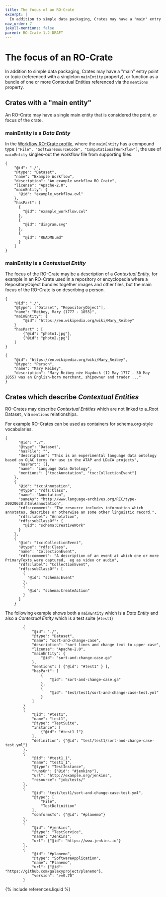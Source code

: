 ```yaml
---
title: The focus of an RO-Crate
excerpt: |
  In addition to simple data packaging, Crates may have a "main" entry point or topic (referenced with a singleton `mainEntity` property), or function as a bundle of one or more Contextual Entities referenced via the `mentions` property.
nav_order: 7
jekyll-mentions: false
parent: RO-Crate 1.2-DRAFT
---
```

<!--
   Copyright 2019-2020 University of Technology Sydney
   Copyright 2019-2020 The University of Manchester UK 
   Copyright 2019-2022 RO-Crate contributors <https://github.com/ResearchObject/ro-crate/graphs/contributors>

   Licensed under the Apache License, Version 2.0 (the "License");
   you may not use this file except in compliance with the License.
   You may obtain a copy of the License at

       http://www.apache.org/licenses/LICENSE-2.0

   Unless required by applicable law or agreed to in writing, software
   distributed under the License is distributed on an "AS IS" BASIS,
   WITHOUT WARRANTIES OR CONDITIONS OF ANY KIND, either express or implied.
   See the License for the specific language governing permissions and
   limitations under the License.
-->

# The focus of an RO-Crate
<div id="crate-focus"></div>

In addition to simple data packaging, Crates may have a "main" entry point or topic (referenced with a singleton `mainEntity` property), or function as a bundle of one or more Contextual Entities referenced via the `mentions` property.

## Crates with a "main entity"

An RO-Crate may have a single main entity that is considered the point, or focus of the crate.

### mainEntity is a _Data Entity_

In the [Workflow RO-Crate profile](https://www.researchobject.org/ro-crate/profiles.html#workflow-ro-crate-profile), where the `mainEntity` has a compound type `["File", "SoftwareSourceCode", "ComputationalWorkflow"]`, the use of `mainEntity` singles-out the workflow file from supporting files.

```
{
    "@id": "./",
    "@type": "Dataset",
    "name": "Example Workflow",
    "description": "An example workflow RO Crate",
    "license": "Apache-2.0",
    "mainEntity": {
      "@id": "example_workflow.cwl"
    },
    "hasPart": [
      {
        "@id": "example_workflow.cwl"
      },
      {
        "@id": "diagram.svg"
      },
      {
        "@id": "README.md"
      }
    ]
}
```

### mainEntity is a _Contextual Entity_

The focus of the RO-Crate may be a description of a _Contextual Entity_, for example in an RO-Crate used in a repository or encyclopedia where a RepositoryObject bundles together images and other files, but the main focus of the RO-Crate is on describing a person.

```
{
    "@id": "./",
    "@type": ["Dataset", "RepositoryObject"],
    "name": "Reibey, Mary (1777 - 1855)",
    "mainEntity": {
        "@id": "https://en.wikipedia.org/wiki/Mary_Reibey"
    }
    "hasPart" : [
        {"@id": "photo1.jpg"},
        {"@id": "photo2.jpg"}
    ]
}

{
    "@id": "https://en.wikipedia.org/wiki/Mary_Reibey",
    "@type": "Person",
    "name": "Mary Reibey",
    "description": "Mary Reibey née Haydock (12 May 1777 – 30 May 1855) was an English-born merchant, shipowner and trader ..."
}
```

## Crates which describe _Contextual Entities_

RO-Crates may describe _Contextual Entities_ which are not linked to a_Root Dataset_ via `mentions` relationships.

For example RO-Crates can be used as containers for schema.org-style vocabularies.

```
{
      "@id": "./",
      "@type": "Dataset",
      "hasFile": "",
      "description": "This is an experimental language data ontology based on OLAC terms for use in the ATAP and LDaCA projects",
      "hasPart": [],
      "name": "Language Data Ontology",
      "mentions": ["txc:Annotation", "txc:CollectionEvent"]
    },
    {
      "@id": "txc:Annotation",
      "@type": "rdfs:Class",
      "name": "Annotation",
      "sameAs": "http://www.language-archives.org/REC/type-20020628.html#annotation",
      "rdfs:comment": "The resource includes information which annotates, describes or otherwise an some other linguistic record.",
      "rdfs:label": "Annotation",
      "rdfs:subClassOf": {
        "@id": "schema:CreativeWork"
      }
    },
    {
      "@id": "txc:CollectionEvent",
      "@type": "rdfs:Class",
      "name": "CollectionEvent",
      "rdfs:comment": "A description of an event at which one or more PrimaryTexts were captured,  eg as video or audio",
      "rdfs:label": "CollectionEvent",
      "rdfs:subClassOf": [
        {
          "@id": "schema:Event"
        },
        {
          "@id": "schema:CreateAction"
        }
      ]
    }
```


The following example shows both a `mainEntity` which is a _Data Entity_ and also a _Contextual Entity_ which is a test suite (`#test1`)

```
        {
            "@id": "./",
            "@type": "Dataset",
            "name": "sort-and-change-case",
            "description": "sort lines and change text to upper case",
            "license": "Apache-2.0",
            "mainEntity": {
                "@id": "sort-and-change-case.ga"
            },
            "mentions": [ {"@id": "#test1" } ],
            "hasPart": [
                {
                    "@id": "sort-and-change-case.ga"
                },
                {
                    "@id": "test/test1/sort-and-change-case-test.yml"
                }
            ]
        }
		{
            "@id": "#test1",
            "name": "test1",
            "@type": "TestSuite",
            "instance": [
                {"@id": "#test1_1"}
            ],
            "definition": {"@id": "test/test1/sort-and-change-case-test.yml"}
        },
        {
            "@id": "#test1_1",
            "name": "test1_1",
            "@type": "TestInstance",
            "runsOn": {"@id": "#jenkins"},
            "url": "http://example.org/jenkins",
            "resource": "job/tests/"
        },
        {
            "@id": "test/test1/sort-and-change-case-test.yml",
            "@type": [
                "File",
                "TestDefinition"
            ],
            "conformsTo": {"@id": "#planemo"}
        },
        {
            "@id": "#jenkins",
            "@type": "TestService",
            "name": "Jenkins",
            "url": {"@id": "https://www.jenkins.io"}
        },
        {
            "@id": "#planemo",
            "@type": "SoftwareApplication",
            "name": "Planemo",
            "url": {"@id": "https://github.com/galaxyproject/planemo"},
            "version": ">=0.70"
        }
```

{% include references.liquid %}
